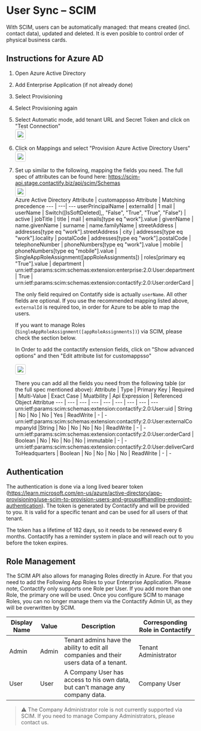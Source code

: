 # User Sync – SCIM

With SCIM, users can be automatically managed: that means created (incl. contact data), updated and deleted. It is even posible to control order of physical business cards.

## Instructions for Azure AD
1. Open Azure Active Directory
2. Add Enterprise Application (if not already done)
3. Select Provisioning
4. Select Provisioning again
5. Select Automatic mode, add tenant URL and Secret Token and click on "Test Connection"  
    <img src="assets/scim-step-5.png" style="max-width: 750px; border: 1px solid #ccc!important; padding: 5px; border-radius: 4px;" />
6. Click on Mappings and select "Provision Azure Active Directory Users"  
    <img src="assets/scim-step-6.png" style="max-width: 750px; border: 1px solid #ccc!important; padding: 5px; border-radius: 4px;" />
7. Set up similar to the following, mapping the fields you need. The full spec of attributes can be found here: https://scim-api.stage.contactify.biz/api/scim/Schemas  
    <img src="assets/scim-step-7.png" style="max-width: 750px; border: 1px solid #ccc!important; padding: 5px; border-radius: 4px;" />  
    Azure Active Directory Attribute | customappsso Attribute | Matching precedence
    --- | ---| ---
    userPrincipalName | externalId | 1
    mail | userName |
    Switch([IsSoftDeleted],, "False", "True", "True", "False") | active |
    jobTitle | title |
    mail | emails[type eq "work"].value |
    givenName | name.givenName |
    surname | name.familyName |
    streetAddress | addresses[type eq "work"].streetAddress |
    city | addresses[type eq "work"].locality |
    postalCode | addresses[type eq "work"].postalCode |
    telephoneNumber | phoneNumbers[type eq "work"].value |
    mobile | phoneNumbers[type eq "mobile"].value |
    SingleAppRoleAssignment([appRoleAssignments]) | roles[primary eq "True"].value |
    department | urn:ietf:params:scim:schemas:extension:enterprise:2.0:User:department |
    True | urn:ietf:params:scim:schemas:extension:contactify:2.0:User:orderCard |

    The only field required on Contatify side is actually `userName`. All other fields are optional. If you use the recommended mapping listed above, `externalId` is required too, in order for Azure to be able to map the users.

    If you want to manage Roles (`SingleAppRoleAssignment([appRoleAssignments])`) via SCIM, please check the section below.

    In Order to add the contactify extension fields, click on "Show advanced options" and then "Edit attribute list for customappsso"

    <img src="assets/scim-step-7-1.png" style="max-width: 750px; border: 1px solid #ccc!important; padding: 5px; border-radius: 4px;" />

    There you can add all the fields you need from the following table (or the full spec mentioned above):
    Attribute | Type | Primary Key | Required | Multi-Value | Exact Case | Muatbility | Api Expression | Referenced Object Attribtue
    --- | --- | --- | --- | --- | --- | --- | --- | ---
    urn:ietf:params:scim:schemas:extension:contactify:2.0:User:uid | String | No | No | No | Yes | ReadWrite | - | -
    urn:ietf:params:scim:schemas:extension:contactify:2.0:User:externalCompanyId |String | No | No | No | No | ReadWrite | - | -
    urn:ietf:params:scim:schemas:extension:contactify:2.0:User:orderCard | Boolean | No | No | No | No | immutable | - | -
    urn:ietf:params:scim:schemas:extension:contactify:2.0:User:deliverCardToHeadquarters | Boolean | No | No | No | No | ReadWrite | - | -

## Authentication

The authentication is done via a long lived bearer token (https://learn.microsoft.com/en-us/azure/active-directory/app-provisioning/use-scim-to-provision-users-and-groups#handling-endpoint-authentication). The token is generated by Contactify and will be provided to you. It is valid for a specific tenant and can be used for all users of that tenant.

The token has a lifetime of 182 days, so it needs to be renewed every 6 months. Contactify has a reminder system in place and will reach out to you before the token expires.

## Role Management

The SCIM API also allows for managing Roles directly in Azure. For that you need to add the Following App Roles to your Enterprise Application.
Please note, Contactify only supports one Role per User. If you add more than one Role, the primary one will be used.
Once you configure SCIM to manage Roles, you can no longer manage them via the Contactify Admin UI, as they will be overwritten by SCIM.

Display Name | Value | Description | Corresponding Role in Contactify
--- | --- | --- | ---
Admin | Admin | Tenant admins have the ability to edit all companies and their users data of a tenant. | Tenant Administrator
User | User | A Company User has access to his own data, but can't manage any company data. | Company User

> :warning: The Company Administrator role is not currently supported via SCIM. If you need to manage Company Administrators, please contact us.